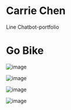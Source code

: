 # Carrie Chen
Line Chatbot-portfolio

# Go Bike


![image](https://github.com/cywcarrie/Carrie_Line-Chatbot_Portfolio/blob/main/IMG_3078.PNG)


![image](https://github.com/cywcarrie/Carrie_Line-Chatbot_Portfolio/blob/main/IMG_3078.PNG)

![image](https://github.com/cywcarrie/Carrie_Line-Chatbot_Portfolio/blob/main/IMG_3078.PNG)

![image](https://github.com/cywcarrie/Carrie_Line-Chatbot_Portfolio/blob/main/IMG_3078.PNG)

